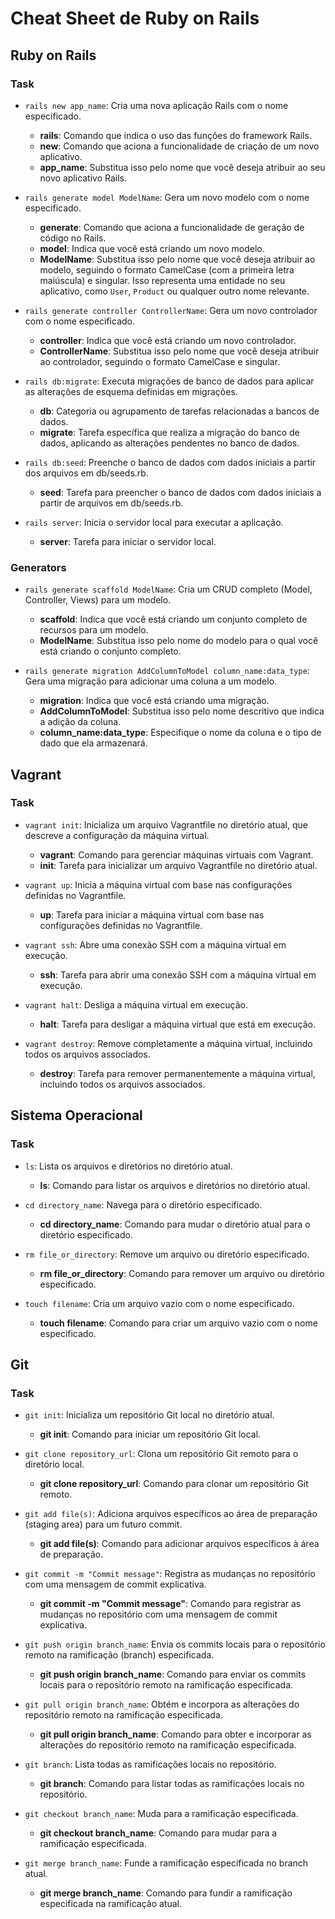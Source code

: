 # Cheat Sheet de Ruby on Rails

## Ruby on Rails

### Task

- `rails new app_name`: Cria uma nova aplicação Rails com o nome especificado.
  - **rails**: Comando que indica o uso das funções do framework Rails.
  - **new**: Comando que aciona a funcionalidade de criação de um novo aplicativo.
  - **app_name**: Substitua isso pelo nome que você deseja atribuir ao seu novo aplicativo Rails.

- `rails generate model ModelName`: Gera um novo modelo com o nome especificado.
  - **generate**: Comando que aciona a funcionalidade de geração de código no Rails.
  - **model**: Indica que você está criando um novo modelo.
  - **ModelName**: Substitua isso pelo nome que você deseja atribuir ao modelo, seguindo o formato CamelCase (com a primeira letra maiúscula) e singular. Isso representa uma entidade no seu aplicativo, como `User`, `Product` ou qualquer outro nome relevante.

- `rails generate controller ControllerName`: Gera um novo controlador com o nome especificado.
  - **controller**: Indica que você está criando um novo controlador.
  - **ControllerName**: Substitua isso pelo nome que você deseja atribuir ao controlador, seguindo o formato CamelCase e singular.

- `rails db:migrate`: Executa migrações de banco de dados para aplicar as alterações de esquema definidas em migrações.
  - **db**: Categoria ou agrupamento de tarefas relacionadas a bancos de dados.
  - **migrate**: Tarefa específica que realiza a migração do banco de dados, aplicando as alterações pendentes no banco de dados.

- `rails db:seed`: Preenche o banco de dados com dados iniciais a partir dos arquivos em db/seeds.rb.
  - **seed**: Tarefa para preencher o banco de dados com dados iniciais a partir de arquivos em db/seeds.rb.

- `rails server`: Inicia o servidor local para executar a aplicação.
  - **server**: Tarefa para iniciar o servidor local.

### Generators

- `rails generate scaffold ModelName`: Cria um CRUD completo (Model, Controller, Views) para um modelo.
  - **scaffold**: Indica que você está criando um conjunto completo de recursos para um modelo.
  - **ModelName**: Substitua isso pelo nome do modelo para o qual você está criando o conjunto completo.

- `rails generate migration AddColumnToModel column_name:data_type`: Gera uma migração para adicionar uma coluna a um modelo.
  - **migration**: Indica que você está criando uma migração.
  - **AddColumnToModel**: Substitua isso pelo nome descritivo que indica a adição da coluna.
  - **column_name:data_type**: Especifique o nome da coluna e o tipo de dado que ela armazenará.

## Vagrant

### Task

- `vagrant init`: Inicializa um arquivo Vagrantfile no diretório atual, que descreve a configuração da máquina virtual.
  - **vagrant**: Comando para gerenciar máquinas virtuais com Vagrant.
  - **init**: Tarefa para inicializar um arquivo Vagrantfile no diretório atual.

- `vagrant up`: Inicia a máquina virtual com base nas configurações definidas no Vagrantfile.
  - **up**: Tarefa para iniciar a máquina virtual com base nas configurações definidas no Vagrantfile.

- `vagrant ssh`: Abre uma conexão SSH com a máquina virtual em execução.
  - **ssh**: Tarefa para abrir uma conexão SSH com a máquina virtual em execução.

- `vagrant halt`: Desliga a máquina virtual em execução.
  - **halt**: Tarefa para desligar a máquina virtual que está em execução.

- `vagrant destroy`: Remove completamente a máquina virtual, incluindo todos os arquivos associados.
  - **destroy**: Tarefa para remover permanentemente a máquina virtual, incluindo todos os arquivos associados.

## Sistema Operacional

### Task

- `ls`: Lista os arquivos e diretórios no diretório atual.
  - **ls**: Comando para listar os arquivos e diretórios no diretório atual.

- `cd directory_name`: Navega para o diretório especificado.
  - **cd directory_name**: Comando para mudar o diretório atual para o diretório especificado.

- `rm file_or_directory`: Remove um arquivo ou diretório especificado.
  - **rm file_or_directory**: Comando para remover um arquivo ou diretório especificado.

- `touch filename`: Cria um arquivo vazio com o nome especificado.
  - **touch filename**: Comando para criar um arquivo vazio com o nome especificado.

## Git

### Task

- `git init`: Inicializa um repositório Git local no diretório atual.
  - **git init**: Comando para iniciar um repositório Git local.

- `git clone repository_url`: Clona um repositório Git remoto para o diretório local.
  - **git clone repository_url**: Comando para clonar um repositório Git remoto.

- `git add file(s)`: Adiciona arquivos específicos ao área de preparação (staging area) para um futuro commit.
  - **git add file(s)**: Comando para adicionar arquivos específicos à área de preparação.

- `git commit -m "Commit message"`: Registra as mudanças no repositório com uma mensagem de commit explicativa.
  - **git commit -m "Commit message"**: Comando para registrar as mudanças no repositório com uma mensagem de commit explicativa.

- `git push origin branch_name`: Envia os commits locais para o repositório remoto na ramificação (branch) especificada.
  - **git push origin branch_name**: Comando para enviar os commits locais para o repositório remoto na ramificação especificada.

- `git pull origin branch_name`: Obtém e incorpora as alterações do repositório remoto na ramificação especificada.
  - **git pull origin branch_name**: Comando para obter e incorporar as alterações do repositório remoto na ramificação especificada.

- `git branch`: Lista todas as ramificações locais no repositório.
  - **git branch**: Comando para listar todas as ramificações locais no repositório.

- `git checkout branch_name`: Muda para a ramificação especificada.
  - **git checkout branch_name**: Comando para mudar para a ramificação especificada.

- `git merge branch_name`: Funde a ramificação especificada no branch atual.
  - **git merge branch_name**: Comando para fundir a ramificação especificada na ramificação atual.
